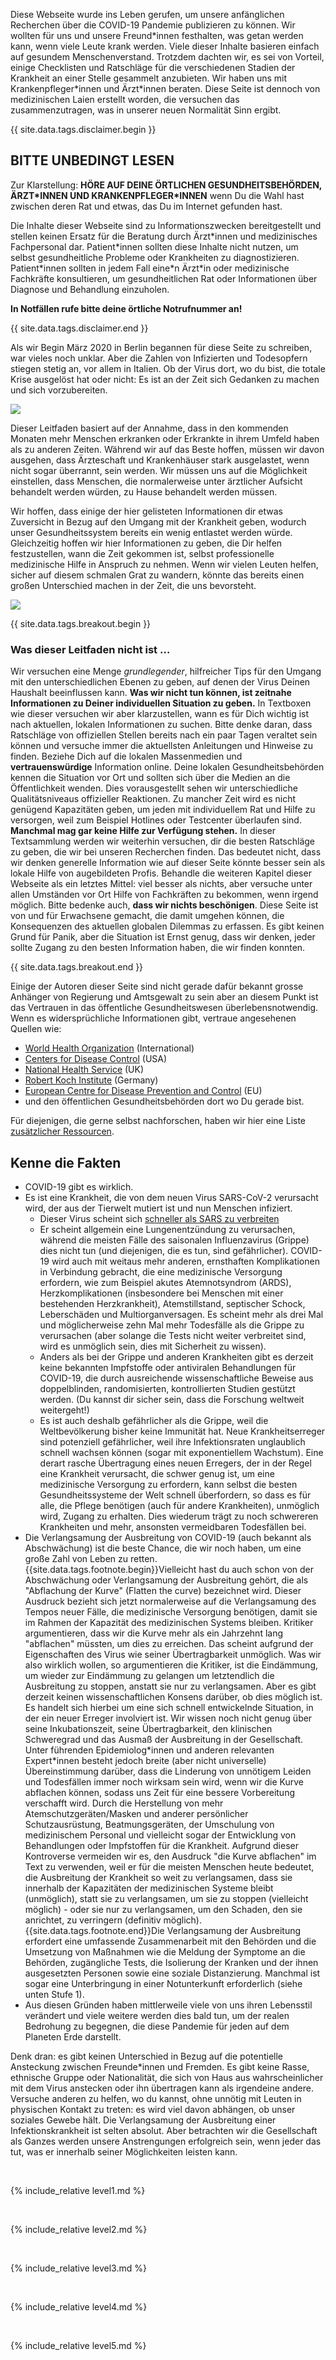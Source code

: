 Diese Webseite wurde ins Leben gerufen, um unsere anfänglichen Recherchen über die COVID-19 Pandemie publizieren zu können. Wir wollten für uns und unsere Freund\*innen festhalten, was getan werden kann, wenn viele Leute krank werden. Viele dieser Inhalte basieren einfach auf gesundem Menschenverstand. Trotzdem dachten wir, es sei von Vorteil, einige Checklisten und Ratschläge für die verschiedenen Stadien der Krankheit an einer Stelle gesammelt anzubieten. Wir haben uns mit Krankenpfleger\*innen und Ärzt\*innen beraten. Diese Seite ist dennoch von medizinischen Laien erstellt worden, die versuchen das zusammenzutragen, was in unserer neuen Normalität Sinn ergibt.

{{ site.data.tags.disclaimer.begin }}

## BITTE UNBEDINGT LESEN

Zur Klarstellung: **HÖRE AUF DEINE ÖRTLICHEN GESUNDHEITSBEHÖRDEN, ÄRZT\*INNEN UND KRANKENPFLEGER\*INNEN** wenn Du die Wahl hast zwischen deren Rat und etwas, das Du im Internet gefunden hast. 

Die Inhalte dieser Webseite sind zu Informationszwecken bereitgestellt und stellen keinen Ersatz für die Beratung durch Ärzt\*innen und medizinisches Fachpersonal dar. Patient\*innen sollten diese Inhalte nicht nutzen, um selbst gesundheitliche Probleme oder Krankheiten zu diagnostizieren. Patient\*innen sollten in jedem Fall eine\*n Ärzt\*in oder medizinische Fachkräfte konsultieren, um gesundheitlichen Rat oder Informationen über Diagnose und Behandlung einzuholen.

**In Notfällen rufe bitte deine örtliche Notrufnummer an!**

{{ site.data.tags.disclaimer.end }}

Als wir Begin März 2020 in Berlin begannen für diese Seite zu schreiben, war vieles noch unklar. Aber die Zahlen von Infizierten und Todesopfern stiegen stetig an, vor allem in Italien. Ob der Virus dort, wo du bist, die totale Krise ausgelöst hat oder nicht: Es ist an der Zeit sich Gedanken zu machen und sich vorzubereiten.

![](/assets/images/virus.png)

Dieser Leitfaden basiert auf der Annahme, dass in den kommenden Monaten mehr Menschen erkranken oder Erkrankte in ihrem Umfeld haben als zu anderen Zeiten. Während wir auf das Beste hoffen, müssen wir davon ausgehen, dass Ärzteschaft und Krankenhäuser stark ausgelastet, wenn nicht sogar überrannt, sein werden. Wir müssen uns auf die Möglichkeit einstellen, dass Menschen, die normalerweise unter ärztlicher Aufsicht behandelt werden würden, zu Hause behandelt werden müssen.

Wir hoffen, dass einige der hier gelisteten Informationen dir etwas Zuversicht in Bezug auf den Umgang mit der Krankheit geben, wodurch unser Gesundheitssystem bereits ein wenig entlastet werden würde. Gleichzeitig hoffen wir hier Informationen zu geben, die Dir helfen festzustellen, wann die Zeit gekommen ist, selbst professionelle medizinische Hilfe in Anspruch zu nehmen. Wenn wir vielen Leuten helfen, sicher auf diesem schmalen Grat zu wandern, könnte das bereits einen großen Unterschied machen in der Zeit, die uns bevorsteht.

[![](/assets/images/treat-at-home.png)](https://www.statnews.com/2020/03/21/coronavirus-plea-from-italy-treat-patients-at-home/ "Ein Plädoyer der Ärzte in Italien: Um eine Covid-19-Katastrophe zu vermeiden, müssen mehr Patienten zu Hause behandelt werden.")

{{ site.data.tags.breakout.begin }}

### Was dieser Leitfaden nicht ist …

Wir versuchen eine Menge *grundlegender*, hilfreicher Tips für den Umgang mit den unterschiedlichen Ebenen zu geben, auf denen der Virus Deinen Haushalt beeinflussen kann. **Was wir nicht tun können, ist zeitnahe Informationen zu Deiner individuellen Situation zu geben.** In Textboxen wie dieser versuchen wir aber klarzustellen, wann es für Dich wichtig ist nach aktuellen, lokalen Informationen zu suchen.
Bitte denke daran, dass Ratschläge von offiziellen Stellen bereits nach ein paar Tagen veraltet sein können und versuche immer die aktuellsten Anleitungen und Hinweise zu finden. Beziehe Dich auf die lokalen Massenmedien und **vertrauenswürdige** Information online. Deine lokalen Gesundheitsbehörden kennen die Situation vor Ort und sollten sich über die Medien an die Öffentlichkeit wenden. 
Dies vorausgestellt sehen wir unterschiedliche Qualitätsniveaus offizieller Reaktionen. Zu mancher Zeit wird es nicht genügend Kapazitäten geben, um jeden mit individuellem Rat und Hilfe zu versorgen, weil zum Beispiel Hotlines oder Testcenter überlaufen sind. **Manchmal mag gar keine Hilfe zur Verfügung stehen.** In dieser Textsammlung werden wir weiterhin versuchen, dir die besten Ratschläge zu geben, die wir bei unseren Recherchen finden. Das bedeutet nicht, dass wir denken generelle Information wie auf dieser Seite könnte besser sein als lokale Hilfe von augebildeten Profis. Behandle die weiteren Kapitel dieser Webseite als ein letztes Mittel: viel besser als nichts, aber versuche unter allen Umständen vor Ort Hilfe von Fachkräften zu bekommen, wenn irgend möglich.
Bitte bedenke auch, **dass wir nichts beschönigen**. Diese Seite ist von und für Erwachsene gemacht, die damit umgehen können, die Konsequenzen des aktuellen globalen Dilemmas zu erfassen. Es gibt keinen Grund für Panik, aber die Situation ist Ernst genug, dass wir denken, jeder sollte Zugang zu den besten Information haben, die wir finden konnten.

{{ site.data.tags.breakout.end }}

Einige der Autoren dieser Seite sind nicht gerade dafür bekannt grosse Anhänger von Regierung und Amtsgewalt zu sein aber an diesem Punkt ist das Vertrauen in das öffentliche Gesundheitswesen überlebensnotwendig. Wenn es widersprüchliche Informationen gibt, vertraue angesehenen Quellen wie:
* [World Health Organization](https://www.who.int/emergencies/diseases/novel-coronavirus-2019) (International)
* [Centers for Disease Control](https://www.cdc.gov/coronavirus/2019-ncov/index.html) (USA)
* [National Health Service](https://www.nhs.uk/conditions/coronavirus-covid-19/) (UK) 
* [Robert Koch Institute](https://www.rki.de/DE/Content/InfAZ/N/Neuartiges_Coronavirus/nCoV.html) (Germany)
* [European Centre for Disease Prevention and Control](https://www.ecdc.europa.eu/en/novel-coronavirus-china) (EU) 
* und den öffentlichen Gesundheitsbehörden dort wo Du gerade bist.

Für diejenigen, die gerne selbst nachforschen, haben wir hier eine Liste [zusätzlicher Ressourcen](https://covid-at-home.info/resources). 

## Kenne die Fakten

* COVID-19 gibt es wirklich.
* Es ist eine Krankheit, die von dem neuen Virus SARS-CoV-2 verursacht wird, der aus der Tierwelt mutiert ist und nun Menschen infiziert.
  * Dieser Virus scheint sich [schneller als SARS zu verbreiten](https://www.nature.com/articles/d41586-020-00660-x) 
  * Er scheint allgemein eine Lungenentzündung zu verursachen, während die meisten Fälle des saisonalen Influenzavirus (Grippe) dies nicht tun (und diejenigen, die es tun, sind gefährlicher). COVID-19 wird auch mit weitaus mehr anderen, ernsthaften Komplikationen in Verbindung gebracht, die eine medizinische Versorgung erfordern, wie zum Beispiel akutes Atemnotsyndrom (ARDS), Herzkomplikationen (insbesondere bei Menschen mit einer bestehenden Herzkrankheit), Atemstillstand, septischer Schock, Leberschäden und Multiorganversagen. Es scheint mehr als drei Mal und möglicherweise zehn Mal mehr Todesfälle als die Grippe zu verursachen (aber solange die Tests nicht weiter verbreitet sind, wird es unmöglich sein, dies mit Sicherheit zu wissen).
  * Anders als bei der Grippe und anderen Krankheiten gibt es derzeit keine bekannten Impfstoffe oder antiviralen Behandlungen für COVID-19, die durch ausreichende wissenschaftliche Beweise aus doppelblinden, randomisierten, kontrollierten Studien gestützt werden. (Du kannst dir sicher sein, dass die Forschung weltweit weitergeht!)
  * Es ist auch deshalb gefährlicher als die Grippe, weil die Weltbevölkerung bisher keine Immunität hat. Neue Krankheitserreger sind potenziell gefährlicher, weil ihre Infektionsraten unglaublich schnell wachsen können (sogar mit exponentiellem Wachstum). Eine derart rasche Übertragung eines neuen Erregers, der in der Regel eine Krankheit verursacht, die schwer genug ist, um eine medizinische Versorgung zu erfordern, kann selbst die besten Gesundheitssysteme der Welt schnell überfordern, so dass es für alle, die Pflege benötigen (auch für andere Krankheiten), unmöglich wird, Zugang zu erhalten. Dies wiederum trägt zu noch schwereren Krankheiten und mehr, ansonsten vermeidbaren Todesfällen bei.
* Die Verlangsamung der Ausbreitung von COVID-19 (auch bekannt als Abschwächung) ist die beste Chance, die wir noch haben, um eine große Zahl von Leben zu retten. {{site.data.tags.footnote.begin}}Vielleicht hast du auch schon von der Abschwächung oder Verlangsamung der Ausbreitung gehört, die als "Abflachung der Kurve" (Flatten the curve) bezeichnet wird. Dieser Ausdruck bezieht sich jetzt normalerweise auf die Verlangsamung des Tempos neuer Fälle, die medizinische Versorgung benötigen, damit sie im Rahmen der Kapazität des medizinischen Systems bleiben. Kritiker argumentieren, dass wir die Kurve mehr als ein Jahrzehnt lang "abflachen" müssten, um dies zu erreichen. Das scheint aufgrund der Eigenschaften des Virus wie seiner Übertragbarkeit unmöglich. Was wir also wirklich wollen, so argumentieren die Kritiker, ist die Eindämmung, um wieder zur Eindämmung zu gelangen um letztendlich die Ausbreitung zu stoppen, anstatt sie nur zu verlangsamen.
Aber es gibt derzeit keinen wissenschaftlichen Konsens darüber, ob dies möglich ist. Es handelt sich hierbei um eine sich schnell entwickelnde Situation, in der ein neuer Erreger involviert ist. Wir wissen noch nicht genug über seine Inkubationszeit, seine Übertragbarkeit, den klinischen Schweregrad und das Ausmaß der Ausbreitung in der Gesellschaft. Unter führenden Epidemiolog\*innen und anderen relevanten Expert\*innen besteht jedoch breite (aber nicht universelle) Übereinstimmung darüber, dass die Linderung von unnötigem Leiden und Todesfällen immer noch wirksam sein wird, wenn wir die Kurve abflachen können, sodass uns Zeit für eine bessere Vorbereitung verschafft wird. Durch die Herstellung von mehr Atemschutzgeräten/Masken und anderer persönlicher Schutzausrüstung, Beatmungsgeräten, der Umschulung von medizinischem Personal und vielleicht sogar der Entwicklung von Behandlungen oder Impfstoffen für die Krankheit.
Aufgrund dieser Kontroverse vermeiden wir es, den Ausdruck "die Kurve abflachen" im Text zu verwenden, weil er für die meisten Menschen heute bedeutet, die Ausbreitung der Krankheit so weit zu verlangsamen, dass sie innerhalb der Kapazitäten der medizinischen Systeme bleibt (unmöglich), statt sie zu verlangsamen, um sie zu stoppen (vielleicht möglich) - oder sie nur zu verlangsamen, um den Schaden, den sie anrichtet, zu verringern (definitiv möglich). {{site.data.tags.footnote.end}}Die Verlangsamung der Ausbreitung erfordert eine umfassende Zusammenarbeit mit den Behörden und die Umsetzung von Maßnahmen wie die Meldung der Symptome an die Behörden, zugängliche Tests, die Isolierung der Kranken und der ihnen ausgesetzten Personen sowie eine soziale Distanzierung. Manchmal ist sogar eine Unterbringung in einer Notunterkunft erforderlich (siehe unten Stufe 1).
* Aus diesen Gründen haben mittlerweile viele von uns ihren Lebensstil verändert und viele weitere werden dies bald tun, um der realen Bedrohung zu begegnen, die diese Pandemie für jeden auf dem Planeten Erde darstellt.

Denk dran: es gibt keinen Unterschied in Bezug auf die potentielle Ansteckung zwischen Freunde\*innen und Fremden. Es gibt keine Rasse, ethnische Gruppe oder Nationalität, die sich von Haus aus wahrscheinlicher mit dem Virus anstecken oder ihn übertragen kann als irgendeine andere. Versuche anderen zu helfen, wo du kannst, ohne unnötig mit Leuten in physischen Kontakt zu treten: es wird viel davon abhängen, ob unser soziales Gewebe hält. Die Verlangsamung der Ausbreitung einer Infektionskrankheit ist selten absolut. Aber betrachten wir die Gesellschaft als Ganzes werden unsere Anstrengungen erfolgreich sein, wenn jeder das tut, was er innerhalb seiner Möglichkeiten leisten kann.


&nbsp; 

{% include_relative level1.md %}

&nbsp; 

{% include_relative level2.md %}

&nbsp; 

{% include_relative level3.md %}

&nbsp; 

{% include_relative level4.md %}

&nbsp; 

{% include_relative level5.md %}
